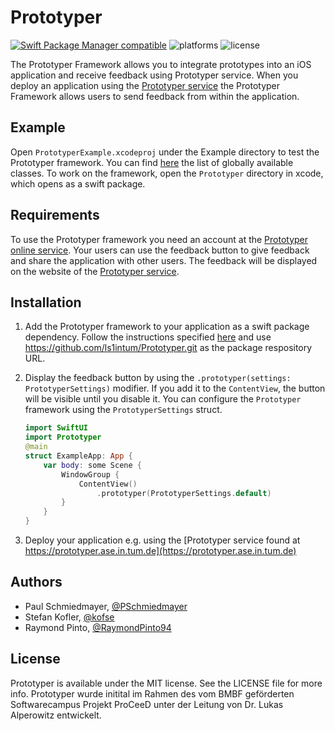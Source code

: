 # Prototyper

[![Swift Package Manager compatible](https://img.shields.io/badge/Swift%20Package%20Manager-compatible-brightgreen.svg)](https://github.com/apple/swift-package-manager)
![platforms](https://img.shields.io/cocoapods/p/Prototyper)
![license](https://img.shields.io/github/license/ls1intum/prototyper)

The Prototyper Framework allows you to integrate prototypes into an iOS application and receive feedback using Prototyper service. When you deploy an application using the [Prototyper service](https://prototyper-bruegge.in.tum.de) the Prototyper Framework allows users to send feedback from within the application.

## Example

Open `PrototyperExample.xcodeproj` under the Example directory to test the Prototyper framework. You can find [here](https://ls1intum.github.io/Prototyper/docs/Classes) the list of globally available classes. To work on the framework, open the `Prototyper` directory in xcode, which opens as a swift package. 

## Requirements

To use the Prototyper framework you need an account at the [Prototyper online service](https://prototyper-bruegge.in.tum.de).
Your users can use the feedback button to give feedback and share the application with other users. The feedback will be displayed on the website of the [Prototyper service](https://prototyper-bruegge.in.tum.de).

## Installation

1. Add the Prototyper framework to your application as a swift package dependency. Follow the instructions specified [here](https://developer.apple.com/documentation/xcode/adding_package_dependencies_to_your_app) and use https://github.com/ls1intum/Prototyper.git as the package respository URL.

2. Display the feedback button by using the `.prototyper(settings: PrototyperSettings)` modifier. If you add it to the `ContentView`, the button will be visible until you disable it. You can configure the `Prototyper` framework using the `PrototyperSettings` struct.

    ```swift
    import SwiftUI
    import Prototyper
    @main
    struct ExampleApp: App {
        var body: some Scene {
            WindowGroup {
                ContentView()
                    .prototyper(PrototyperSettings.default)
            }
        }
    }
    ```
3. Deploy your application e.g. using the [Prototyper service found at https://prototyper.ase.in.tum.de](https://prototyper.ase.in.tum.de)

## Authors

- Paul Schmiedmayer, [@PSchmiedmayer](https://twitter.com/pschmiedmayer)
- Stefan Kofler, [@kofse](https://twitter.com/kofse)
- Raymond Pinto, [@RaymondPinto94](https://twitter.com/RaymondPinto94)

## License

Prototyper is available under the MIT license. See the LICENSE file for more info.
Prototyper wurde initital im Rahmen des vom BMBF geförderten Softwarecampus Projekt ProCeeD unter der Leitung von Dr. Lukas Alperowitz entwickelt.
